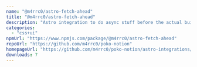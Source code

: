 ```yaml
---
name: "@m4rrc0/astro-fetch-ahead"
title: "@m4rrc0/astro-fetch-ahead"
description: "Astro integration to do async stuff before the actual build"
categories:
  - "css+ui"
npmUrl: "https://www.npmjs.com/package/@m4rrc0/astro-fetch-ahead"
repoUrl: "https://github.com/m4rrc0/poko-notion"
homepageUrl: "https://github.com/m4rrc0/poko-notion/astro-integrations/astro-fetch-ahead"
downloads: 7
---
```

